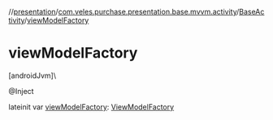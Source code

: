 //[presentation](../../../index.md)/[com.veles.purchase.presentation.base.mvvm.activity](../index.md)/[BaseActivity](index.md)/[viewModelFactory](view-model-factory.md)

# viewModelFactory

[androidJvm]\

@Inject

lateinit var [viewModelFactory](view-model-factory.md): [ViewModelFactory](../../com.veles.purchase.presentation.base.mvvm.viewmodel/-view-model-factory/index.md)
